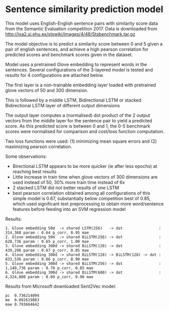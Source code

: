 
# Sentence similarity prediction model

This model uses English-English sentence pairs with similarity score data from the Semantic Evaluation competition 2017.
Data is downloaded from http://ixa2.si.ehu.es/stswiki/images/4/48/Stsbenchmark.tar.gz

The model objective is to predict a similarity score between 0 and 5 given a pair of english sentences, and achieve a high pearson correlation for predicted scores and benchmark scores given in the dataset.

Model uses a pretrained Glove embedding to represent words in the sentences.
Several configurations of the 3-layered model is tested and results for 4 configurations are attached below.

The first layer is a non-trainable embedding layer loaded with pretrained glove vectors of 50 and 300 dimension.

This is followed by a middle LSTM, Bidirectional LSTM or stacked Bidirectional LSTM layer of different output dimensions 

The output layer computes a (normalised) dot product of the 2 output vectors from the middle layer for the sentence pair to yield a predicted score. As this predicted score is between 0 and 1, the 0-5 benchmark scores were normalised for comparison and cost/loss function computation.

Two loss functions were used: (1) minimizing mean square errors and (2) maximizing pearson correlation.

Some observations:
- Birectional LSTM appears to be more quicker (ie after less epochs) at reaching best results
- Little increase in train time when glove vectors of 300 dimensions are used instead of 50, 30% more train time instead of 6x
- 2 stacked LSTM did not better results of one LSTM
- best pearson correlation obtained among all configurations of this simple model is 0.67,
  substantially below competition best of 0.85, 
  which used significant text preprocessing to obtain more word/sentence features
  before feeding into an SVM regression model

Results:
                                                    
    1. Glove embedding 50d  -> shared LSTM(256)   -> dot                :   314,368 param : 0.64 p_corr, 0.95 mae
    2. Glove embedding 50d  -> shared BiLSTM(256) -> dot                :   628,736 param : 0.65 p_corr, 1.00 mae
    3. Glove embedding 300d -> shared BiLSTM(128) -> dot                :   439,296 param : 0.67 p_corr, 0.85 mae
    4. Glove embedding 300d -> shared BiLSTM(128) -> BiLSTM(128) -> dot :   833,536 param : 0.66 p_corr, 0.90 mae
    5. Glove embedding 300d -> shared BiLSTM(256) -> dot                : 1,140,736 param : 0.70 p_corr, 0.85 mae
    6. Glove embedding 300d -> shared BiLSTM(600) -> dot                : 4,324,800 param : 0.69 p_corr, 0.90 mae


Results from Microsoft downloaded Sent2Vec model:

    pc	0.736214094
    me	0.092619883
    mae	0.793664642
    
